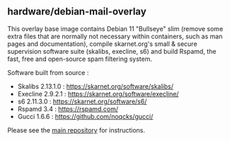 ## hardware/debian-mail-overlay

This overlay base image contains Debian 11 "Bullseye" slim (remove some extra files that are normally not necessary within containers, such as man pages and documentation), compile skarnet.org's small & secure supervision software suite (skalibs, execline, s6) and build Rspamd, the fast, free and open-source spam filtering system.

Software built from source :

* Skalibs 2.13.1.0 : <https://skarnet.org/software/skalibs/>
* Execline 2.9.2.1 : <https://skarnet.org/software/execline/>
* s6 2.11.3.0 : <https://skarnet.org/software/s6/>
* Rspamd 3.4 : <https://rspamd.com/>
* Gucci 1.6.6 : <https://github.com/noqcks/gucci/>

Please see the [main repository](https://github.com/mailserver2/mailserver) for instructions.
